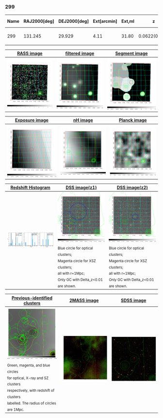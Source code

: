 <div STYLE="page-break-after: always;"></div>

### 299

|Name|RAJ2000[deg]|DEJ2000[deg] |Ext[arcmin]| Ext,ml | z | z_src| C|GC(XSZ,Delta_z<0.01)| GC(OPT,Delta_z<0.01)|GC| R_sig[arcmin] | R500[arcmin] | R500[Mpc]| CRsig[c/s] | CR500[c/s] |L500[1E44 erg/s]|F500[1E-12 erg/s/cm^2]| M500[1E14 Msun]|Tx[keV]|Cnt_sig|Beta|Rc[arcmin]|Comment|Alias|
|---|---|---|---|---|---|------|---|--------|---------|----------|---|---|---|---|---|---|---|---|---|---|---|---|---|---|
|299| 131.245| 29.929| 4.11| 31.80| 0.0622(0.007)| z1,| G| -| -| C, N, W| 37.630| 12.740| 0.916| 0.594(0.142)| 0.535(0.128)| 0.902(0.426)| 9.692(4.575)| 2.32(0.55)| 3.67(0.55)| 507.7| 0.503(-0.002+0.005)| 10.745(-0.286+0.448)| -| t203|

|[RASS image](../image/299/299_img.pdf)|[filtered image](../image/299/299_fil.pdf)|[Segment image](../image/299/299_seg.pdf)|
|-------------------|--------------------|-------------------|
| <img src="../image/299/299_img.png" width="300">  | <img src="../image/299/299_fil.png" width="300">   | <img src="../image/299/299_seg.png" width="300">  |

|[Exposure image](../image/299/299_mex.pdf)| [nH image](../image/299/299_nh.pdf)| [Planck image](../image/299/299_p.pdf)|
|-------------------|--------------------|-------------------|
|<img src="../image/299/299_mex.png" width="300">   | <img src="../image/299/299_nh.png" width="300">    | <img src="../image/299/299_p.png" width="300"> |

|[Redshift Histogram](../image/299/299_zg.pdf) | [DSS image(z1)](../image/299/299_dss_z1.pdf)      |  [DSS image(z2)](../image/299/299_dss_z2.pdf)    |
|-------------------|--------------------|-------------------|
|<img src="../image/299/299_zg.png" width="300"> |<img src="../image/299/299_dss_z1.png" width="300"> <sub><br>Blue circle for optical clusters; <br>Magenta circle for XSZ clusters; <br>all with r=1Mpc; <br>Only GC with Delta_z<0.01 are shown. </sub>| <img src="../image/299/299_dss_z2.png" width="300"><sub><br>Blue circle for optical clusters; <br>Magenta circle for XSZ clusters; <br>all with r=1Mpc; <br>Only GC with Delta_z<0.01 are shown. </sub> |

|[Previous-identified clusters](../image/299/299_gc.pdf) | [2MASS image](../image/299/299_2mass.pdf)      |[SDSS image](../image/299/299_sdss.pdf)   |
|-------------------|-------------------|-------------------|
|<img src=../image/299/299_gc.png width="300"> <br><sub>Green, magenta, and blue circles <br>for optical, X-ray and SZ clusters <br>respectively, with redshift of clusters <br>labelled. The radius of circles <br>are 1Mpc.</sub>|<img src="../image/299/299_2mass.png" width="300">  | <img src="../image/299/299_sdss.png" width="300">  |




